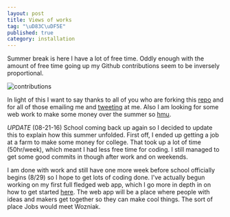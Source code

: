 ```yaml
---
layout: post
title: Views of works
tag: "\uD83C\uDF5E"
published: true
category: installation
---
```


Summer break is here I have a lot of free time. Oddly enough with the amount of free time going up my Github contributions seem to be inversely proportional.

![contributions](/assets/img/lol-contributions.png)

In light of this I want to say thanks to all of you who are forking this [repo](https://github.com/getmicah/getmicah.github.io) and for all of 
those emailing me and [tweeting](https://twitter.com/getmicah) at me. Also I am looking for some web work to make some money over the summer 
so 
[hmu](mailto:micahcowell99@gmail.com).

*UPDATE* (08-21-16)
School coming back up again so I decided to update this to explain how this summer unfolded. First off, I ended up getting a job at a farm to make some money for college. That took up a lot of time (50hr/week), which meant I had less free time for coding. I still managed to get some good commits in though after work and on weekends.

I am done with work and still have one more week before school officially begins (8/29) so I hope to get lots of coding done. I've actually begun working on my first full fledged web app, which I go more in depth in on how to get started [here](/blog/web-app-in-2016). The web app will be a place where people with ideas and makers get together so they can make cool things. The sort of place Jobs would meet Wozniak.
